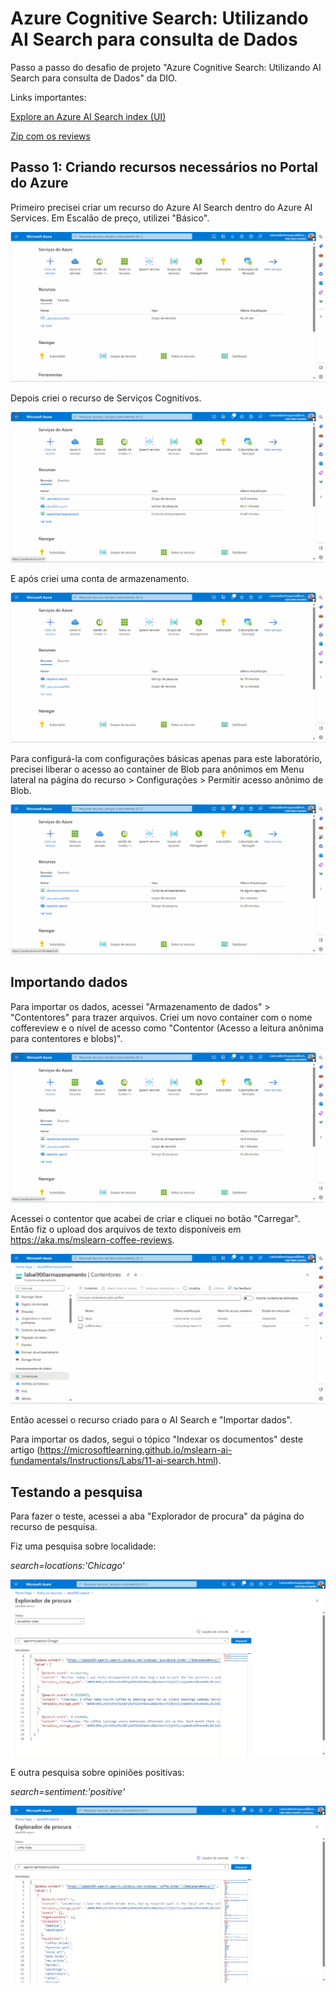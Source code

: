 # Azure Cognitive Search: Utilizando AI Search para consulta de Dados

Passo a passo do desafio de projeto "Azure Cognitive Search: Utilizando AI Search para consulta de Dados" da DIO.

Links importantes:

[Explore an Azure AI Search index (UI)](https://aka.ms/ai900-ai-search)

[Zip com os reviews](https://aka.ms/mslearn-coffee-reviews)

## Passo 1: Criando recursos necessários no Portal do Azure

Primeiro precisei criar um recurso do Azure AI Search dentro do Azure AI Services. Em Escalão de preço, utilizei "Básico".

![Img](./img/img1.gif)

Depois criei o recurso de Serviços Cognitivos.

![Img](./img/img2.gif)

E após criei uma conta de armazenamento.

![Img](./img/img3.gif)

Para configurá-la com configurações básicas apenas para este laboratório, precisei liberar o acesso ao container de Blob para anônimos em Menu lateral na página do recurso > Configurações > Permitir acesso anônimo de Blob.

![Img](./img/img4.gif)

## Importando dados

Para importar os dados, acessei "Armazenamento de dados" > "Contentores" para trazer arquivos. Criei um novo container com o nome coffereview e o nível de acesso como "Contentor (Acesso a leitura anônima para contentores e blobs)".

![Img](./img/img5.gif)

Acessei o contentor que acabei de criar e cliquei no botão "Carregar". Então fiz o upload dos arquivos de texto disponíveis em https://aka.ms/mslearn-coffee-reviews.

![Img](./img/img6.gif)

Então acessei o recurso criado para o AI Search e "Importar dados".

Para importar os dados, segui o tópico "Indexar os documentos" deste artigo (https://microsoftlearning.github.io/mslearn-ai-fundamentals/Instructions/Labs/11-ai-search.html).

## Testando a pesquisa

Para fazer o teste, acessei a aba "Explorador de procura" da página do recurso de pesquisa.

Fiz uma pesquisa sobre localidade:

_search=locations:'Chicago'_

![Img](./img/img8.png)

E outra pesquisa sobre opiniões positivas:

_search=sentiment:'positive'_

![Img](./img/img10.png)
